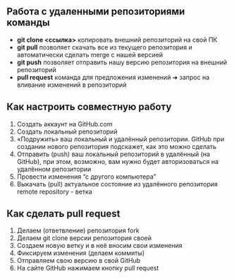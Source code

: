 ## Работа с удаленными репозиториями команды
* **git clone <ссылка>** копировать внешний репозиторий на свой ПК
* **git pull**  позволяет скачать все из текущего репозитория и автоматически сделать merge с нашей версией 
* **git push** позволяет отправить нашу версию репозитория на внешний репозиторий
* **pull request** команда для предложения изменений ➜ запрос на вливание изменений в репозиторий 
## Как настроить совместную работу 
1. Создать аккаунт на GitHub.com
2. Создать локальный репозиторий 
3. «Подружить» ваш локальный и удалённый репозитории. GitHub при создании нового репозитория подскажет, как это можно сделать 
4. Отправить (push) ваш локальный репозиторий в удалённый (на GitHub), при этом, возможно, вам нужно будет авторизоваться на удалённом репозитории
5. Провести изменения “с другого компьютера”
6. Выкачать (pull) актуальное состояние из удалённого репозитория 
remote repository - ветка
## Как сделать pull request
1. Делаем (ответвление) репозитория fork
2. Делаем git clone версии репозитория своей
3. Создаем новую ветку и в неё вносим свои изменения
4. Фиксируем изменения (делаем коммиты)
5. Отправляем свою версию в свой GitHub
6. На сайте GitHub нажимаем кнопку pull request